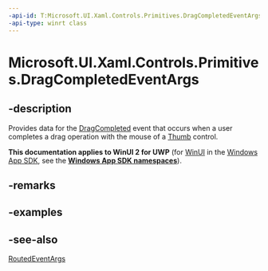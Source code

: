 ```yaml
---
-api-id: T:Microsoft.UI.Xaml.Controls.Primitives.DragCompletedEventArgs
-api-type: winrt class
---
```


<!-- Class syntax.
public class DragCompletedEventArgs : Windows.UI.Xaml.RoutedEventArgs, Windows.UI.Xaml.Controls.Primitives.IDragCompletedEventArgs
-->

# Microsoft.UI.Xaml.Controls.Primitives.DragCompletedEventArgs

## -description
Provides data for the [DragCompleted](thumb_dragcompleted.md) event that occurs when a user completes a drag operation with the mouse of a [Thumb](thumb.md) control.

**This documentation applies to WinUI 2 for UWP** (for [WinUI](/windows/apps/winui/winui3/) in the [Windows App SDK](/windows/apps/windows-app-sdk/), see the **[Windows App SDK namespaces](/windows/windows-app-sdk/api/winrt/)**).

## -remarks

## -examples

## -see-also
[RoutedEventArgs](../microsoft.ui.xaml/routedeventargs.md)
